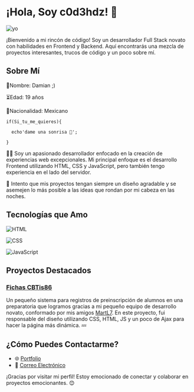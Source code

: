 # ¡Hola, Soy c0d3hdz! 👋

![yo](https://avatars.githubusercontent.com/u/145168535?v=4)


¡Bienvenido a mi rincón de código! Soy un desarrollador Full Stack novato con habilidades en Frontend y Backend. Aquí encontrarás una mezcla de proyectos interesantes, trucos de código y un poco sobre mí.

## Sobre Mí
🍎Nombre: Damian ;)


⏳Edad: 19 años

🌮Nacionalidad: Mexicano

    if(Si_tu_me_quieres){
    
      echo'dame una sonrisa 🥭';

    }

👨‍💻 Soy un apasionado desarrollador enfocado en la creación de experiencias web excepcionales. Mi principal enfoque es el desarrollo Frontend utilizando HTML, CSS y JavaScript, pero también tengo experiencia en el lado del servidor.

🚀 Intento que mis proyectos tengan siempre un diseño agradable y se asemejen lo más posible a las ideas que rondan por mi cabeza en las noches.
  
## Tecnologías que Amo


![HTML](https://img.shields.io/badge/HTML-5-orange)


![CSS](https://img.shields.io/badge/CSS-3-blue)



![JavaScript](https://img.shields.io/badge/JavaScript-ES6-yellow)


## Proyectos Destacados

### [Fichas CBTis86](https://cbtis86.edu.mx/cbtis86.edu.mx/admision/Fichas_CBTis86/)
Un pequeño sistema para registros de preinscripción de alumnos en una preparatoria que logramos gracias a mi pequeño equipo de desarrollo novato, conformado por mis amigos [MartL7](https://github.com/MartL7).
En este proyecto, fui responsable del diseño utilizando CSS, HTML, JS y un poco de Ajax para hacer la página más dinámica. 💤

## ¿Cómo Puedes Contactarme?

- 🌐 [Portfolio](https://c0d3-frontenddev.vercel.app/)
- 📧 [Correo Electrónico](marquezhernandez.damian@gmail.com)

¡Gracias por visitar mi perfil! Estoy emocionado de conectar y colaborar en proyectos emocionantes. 😊
